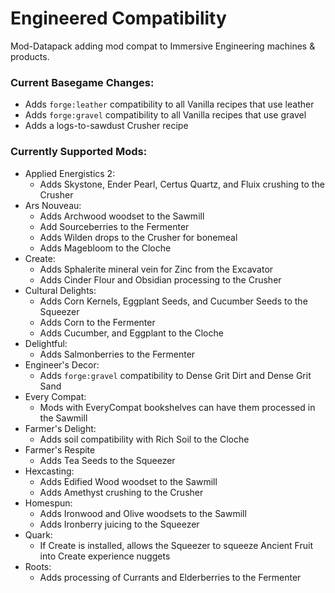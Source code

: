 # Engineered Compatibility
Mod-Datapack adding mod compat to Immersive Engineering machines &amp; products.

### Current Basegame Changes:
 - Adds `forge:leather` compatibility to all Vanilla recipes that use leather
 - Adds `forge:gravel` compatibility to all Vanilla recipes that use gravel
 - Adds a logs-to-sawdust Crusher recipe
### Currently Supported Mods:
 - Applied Energistics 2:
     - Adds Skystone, Ender Pearl, Certus Quartz, and Fluix crushing to the Crusher
 - Ars Nouveau:
     - Adds Archwood woodset to the Sawmill
     - Add Sourceberries to the Fermenter
     - Adds Wilden drops to the Crusher for bonemeal
     - Adds Magebloom to the Cloche
 - Create:
     - Adds Sphalerite mineral vein for Zinc from the Excavator
     - Adds Cinder Flour and Obsidian processing to the Crusher
 - Cultural Delights:
     - Adds Corn Kernels, Eggplant Seeds, and Cucumber Seeds to the Squeezer
     - Adds Corn to the Fermenter
     - Adds Cucumber, and Eggplant to the Cloche
 - Delightful:
     - Adds Salmonberries to the Fermenter
 - Engineer's Decor:
     - Adds `forge:gravel` compatibility to Dense Grit Dirt and Dense Grit Sand
 - Every Compat:
     - Mods with EveryCompat bookshelves can have them processed in the Sawmill
 - Farmer's Delight:
     - Adds soil compatibility with Rich Soil to the Cloche
 - Farmer's Respite
     - Adds Tea Seeds to the Squeezer
 - Hexcasting:
     - Adds Edified Wood woodset to the Sawmill
     - Adds Amethyst crushing to the Crusher
 - Homespun:
     - Adds Ironwood and Olive woodsets to the Sawmill
     - Adds Ironberry juicing to the Squeezer
 - Quark:
     - If Create is installed, allows the Squeezer to squeeze Ancient Fruit into Create experience nuggets
 - Roots:
     - Adds processing of Currants and Elderberries to the Fermenter
